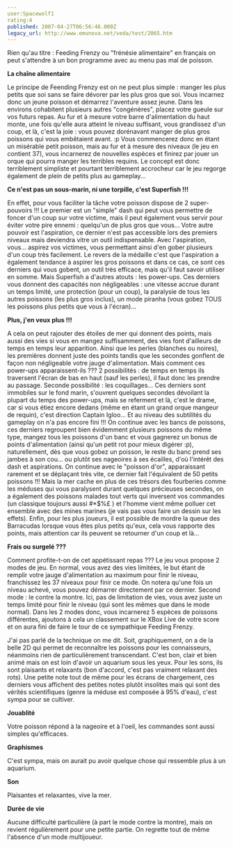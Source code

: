 ```yaml
---
user:Spacewolf1
rating:4
published: 2007-04-27T06:56:46.000Z
legacy_url: http://www.emunova.net/veda/test/2065.htm
---
```

Rien qu'au titre : Feeding Frenzy ou "frénésie alimentaire" en français on peut s'attendre à un bon programme avec au menu pas mal de poisson.  

  

**La chaîne alimentaire**  

Le principe de Feending Frenzy est on ne peut plus simple : manger les plus petits que soi sans se faire dévorer par les plus gros que soi. Vous incarnez donc un jeune poisson et démarrez l'aventure assez jeune. Dans les environs cohabitent plusieurs autres "congénères", placez votre gueule sur vos futurs repas. Au fur et à mesure votre barre d'alimentation du haut monte, une fois qu'elle aura atteint le niveau suffisant, vous grandissez d'un coup, et là, c'est la joie : vous pouvez dorénavant manger de plus gros poissons qui vous embêtaient avant. :p Vous commencerez donc en étant un misérable petit poisson, mais au fur et à mesure des niveaux (le jeu en contient 37), vous incarnerez de nouvelles espèces et finirez par jouer un orque qui pourra manger les terribles requins. Le concept est donc terriblement simpliste et pourtant terriblement accrocheur car le jeu regorge également de plein de petits plus au gameplay...  

  

**Ce n'est pas un sous-marin, ni une torpille, c'est Superfish !!!**  

En effet, pour vous faciliter la tâche votre poisson dispose de 2 super-pouvoirs !!! Le premier est un "simple" dash qui peut vous permettre de foncer d'un coup sur votre victime, mais il peut également vous servir pour éviter votre pire ennemi : quelqu'un de plus gros que vous... Votre autre pouvoir est l'aspiration, ce dernier n'est pas accessible lors des premiers niveaux mais deviendra vitre un outil indispensable. Avec l'aspiration, vous... aspirez vos victimes, vous permettant ainsi d'en gober plusieurs d'un coup très facilement. Le revers de la médaille c'est que l'aspiration a également tendance à aspirer les gros poissons et dans ce cas, ce sont ces derniers qui vous gobent, un outil très efficace, mais qu'il faut savoir utiliser en somme. Mais Superfish a d'autres atouts : les power-ups. Ces derniers vous donnent des capacités non négligeables : une vitesse accrue durant un temps limité, une protection (pour un coup), la paralysie de tous les autres poissons (les plus gros inclus), un mode piranha (vous gobez TOUS les poissons plus petits que vous à l'écran)...  

  

**Plus, j'en veux plus !!!**  

A cela on peut rajouter des étoiles de mer qui donnent des points, mais aussi des vies si vous en mangez suffisamment, des vies font d'ailleurs de temps en temps leur apparition. Ainsi que les perles (blanches ou noires), les premières donnent juste des points tandis que les secondes gonflent de façon non négligeable votre jauge d'alimentation. Mais comment ces power-ups apparaissent-ils ??? 2 possibilités : de temps en temps ils traversent l'écran de bas en haut (sauf les perles), il faut donc les prendre au passage. Seconde possibilité : les coquillages... Ces derniers sont immobiles sur le fond marin, s'ouvrent quelques secondes dévoilant la plupart du temps des power-ups, mais se referment et là, c'est le drame, car si vous étiez encore dedans (même en étant un grand orque mangeur de requin), c'est direction Captain Igloo... Et au niveau des subtilités du gameplay on n'a pas encore fini !!! On continue avec les bancs de poissons, ces derniers regroupent bien évidemment plusieurs poissons du même type, mangez tous les poissons d'un banc et vous gagnerez un bonus de points d'alimentation (ainsi qu'un petit rot pour mieux digérer :p), naturellement, dès que vous gobez un poisson, le reste du banc prend ses jambes à son cou... ou plutôt ses nageoires à ses écailles, d'où l'intérêt des dash et aspirations. On continue avec le "poisson d'or", apparaissant rarement et se déplaçant très vite, ce dernier fait l'équivalent de 50 petits poissons !!! Mais la mer cache en plus de ces trésors des fourberies comme les méduses qui vous paralysent durant quelques précieuses secondes, on a également des poissons malades tout verts qui inversent vos commandes (un classique toujours aussi \#\*$%£ ) et l'homme vient même polluer cet ensemble avec des mines marines (je vais pas vous faire un dessin sur les effets). Enfin, pour les plus joueurs, il est possible de mordre la queue des Barracudas lorsque vous êtes plus petits qu'eux, cela vous rapporte des points, mais attention car ils peuvent se retourner d'un coup et là...  

  

**Frais ou surgelé ???**  

Comment profite-t-on de cet appétissant repas ??? Le jeu vous propose 2 modes de jeu. En normal, vous avez des vies limitées, le but étant de remplir votre jauge d'alimentation au maximum pour finir le niveau, franchissez les 37 niveaux pour finir ce mode. On notera qu'une fois un niveau achevé, vous pouvez démarrer directement par ce dernier. Second mode : le contre la montre. Ici, pas de limitation de vies, vous avez juste un temps limité pour finir le niveau (qui sont les mêmes que dans le mode normal). Dans les 2 modes donc, vous incarnerez 5 espèces de poissons différentes, ajoutons à cela un classement sur le XBox Live de votre score et on aura fini de faire le tour de ce sympathique Feeding Frenzy.  

J'ai pas parlé de la technique on me dit. Soit, graphiquement, on a de la belle 2D qui permet de reconnaître les poissons pour les connaisseurs, néanmoins rien de particulièrement transcendant. C'est bon, clair et bien animé mais on est loin d'avoir un aquarium sous les yeux. Pour les sons, ils sont plaisants et relaxants (bon d'accord, c'est pas vraiment relaxant des rots). Une petite note tout de même pour les écrans de chargement, ces derniers vous affichent des petites notes plutôt insolites mais qui sont des vérités scientifiques (genre la méduse est composée à 95% d'eau), c'est sympa pour se cultiver.  

  

  

**Jouablité**  

Votre poisson répond à la nageoire et à l'oeil, les commandes sont aussi simples qu'efficaces.  

**Graphismes**  

C'est sympa, mais on aurait pu avoir quelque chose qui ressemble plus à un aquarium.  

**Son**  

Plaisantes et relaxantes, vive la mer.  

**Durée de vie**  

Aucune difficulté particulière (à part le mode contre la montre), mais on revient régulièrement pour une petite partie. On regrette tout de même l'absence d'un mode multijoueur.